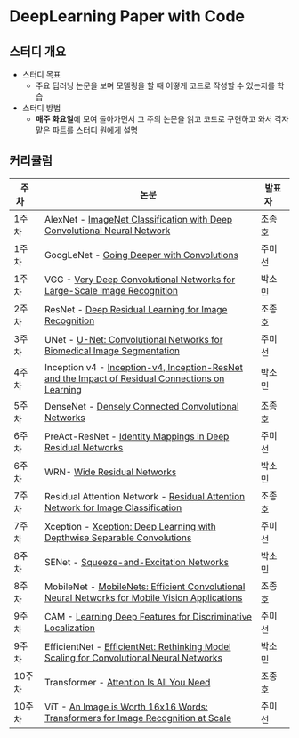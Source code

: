 # DeepLearning Paper with Code 
## 스터디 개요
-   스터디 목표
    -   주요 딥러닝 논문을 보며 모델링을 할 때 어떻게 코드로 작성할 수 있는지를 학습
-   스터디 방법
    -   **매주 화요일**에 모여 돌아가면서 그 주의 논문을 읽고 코드로 구현하고 와서 각자 맡은 파트를 스터디 원에게 설명

## 커리큘럼
|주차&nbsp;&nbsp;&nbsp;&nbsp;|논문|발표자&nbsp;&nbsp;&nbsp;&nbsp;|
|----------------|-------------------------------|-----------------------------|
|1주차 | AlexNet - [ImageNet Classification with Deep Convolutional Neural Network](https://proceedings.neurips.cc/paper_files/paper/2012/file/c399862d3b9d6b76c8436e924a68c45b-Paper.pdf)        |조종호|
|1주차 |GoogLeNet - [Going Deeper with Convolutions](https://arxiv.org/abs/1409.4842)|주미선 |
|1주차 |VGG - [Very Deep Convolutional Networks for Large-Scale Image Recognition](https://arxiv.org/abs/1409.1556)|박소민|				
|2주차 |ResNet - [Deep Residual Learning for Image Recognition](https://arxiv.org/abs/1512.03385)        |조종호|
|3주차 |UNet - [U-Net: Convolutional Networks for Biomedical Image Segmentation](https://arxiv.org/abs/1505.04597)|주미선 |
|4주차 |Inception v4 - [Inception-v4, Inception-ResNet and the Impact of Residual Connections on Learning](https://arxiv.org/abs/1602.07261)|박소민|				
|5주차 |DenseNet - [Densely Connected Convolutional Networks](https://arxiv.org/abs/1608.06993)|조종호|
|6주차 | PreAct-ResNet - [Identity Mappings in Deep Residual Networks](https://arxiv.org/pdf/1603.05027.pdf)|주미선 |
|6주차 | WRN- [Wide Residual Networks](https://arxiv.org/pdf/1605.07146.pdf)|박소민 |
|7주차 | Residual Attention Network - [Residual Attention Network for Image Classification](https://arxiv.org/pdf/1704.06904.pdf)|조종호 |
|7주차 | Xception - [Xception: Deep Learning with Depthwise Separable Convolutions](https://arxiv.org/pdf/1610.02357.pdf)|주미선 |
|8주차 | SENet - [Squeeze-and-Excitation Networks](https://arxiv.org/pdf/1709.01507.pdf)|박소민 |
|8주차 | MobileNet - [MobileNets: Efficient Convolutional Neural Networks for Mobile Vision Applications](https://arxiv.org/pdf/1704.04861.pdf)|조종호 |
|9주차 | CAM - [Learning Deep Features for Discriminative Localization](https://arxiv.org/pdf/1512.04150.pdf)|주미선 |
|9주차 | EfficientNet - [EfficientNet: Rethinking Model Scaling for Convolutional Neural Networks](https://arxiv.org/pdf/1905.11946.pdf)|박소민 |
|10주차 | Transformer - [Attention Is All You Need](https://arxiv.org/abs/1706.03762)|조종호 |
|10주차 | ViT - [An Image is Worth 16x16 Words: Transformers for Image Recognition at Scale](https://arxiv.org/pdf/2010.11929.pdf2)|주미선 |